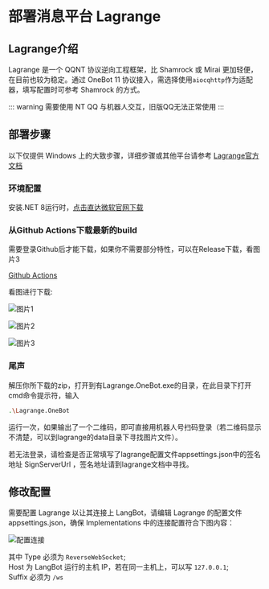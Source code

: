 # 部署消息平台 Lagrange

## Lagrange介绍

Lagrange 是一个 QQNT 协议逆向工程框架，比 Shamrock 或 Mirai 更加轻便，在目前也较为稳定。通过 OneBot 11 协议接入，需选择使用`aiocqhttp`作为适配器，填写配置时可参考 Shamrock 的方式。

::: warning
需要使用 NT QQ 与机器人交互，旧版QQ无法正常使用
:::

## 部署步骤

以下仅提供 Windows 上的大致步骤，详细步骤或其他平台请参考 [Lagrange官方文档](https://lagrangedev.github.io/Lagrange.Doc/Lagrange.OneBot/)

### 环境配置

安装.NET 8运行时，[点击直达微软官网下载](https://dotnet.microsoft.com/zh-cn/download/dotnet/thank-you/runtime-desktop-8.0.4-windows-x64-installer)

### 从Github Actions下载最新的build

需要登录Github后才能下载，如果你不需要部分特性，可以在Release下载，看图片3

[Github Actions](https://github.com/KonataDev/Lagrange.Core/actions)  

看图进行下载:

![图片1](/assets/image/dl_lgr_1.png)

![图片2](/assets/image/dl_lgr_2.png)

![图片3](/assets/image/dl_lgr_3.png)

### 尾声

解压你所下载的zip，打开到有Lagrange.OneBot.exe的目录，在此目录下打开cmd命令提示符，输入

```bash
.\Lagrange.OneBot
```

运行一次，如果输出了一个二维码，即可直接用机器人号扫码登录（若二维码显示不清楚，可以到lagrange的data目录下寻找图片文件）。  

若无法登录，请检查是否正常填写了lagrange配置文件appsettings.json中的签名地址 SignServerUrl ，签名地址请到lagrange文档中寻找。  

## 修改配置

需要配置 Lagrange 以让其连接上 LangBot，请编辑 Lagrange 的配置文件 appsettings.json，确保 Implementations 中的连接配置符合下图内容：

![配置连接](/assets/image/config_lgr.png)

其中 Type 必须为 `ReverseWebSocket`;  
Host 为 LangBot 运行的主机 IP，若在同一主机上，可以写 `127.0.0.1`;  
Suffix 必须为 `/ws`